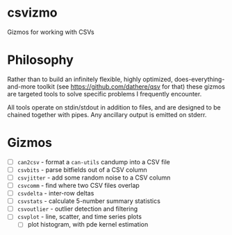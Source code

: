 # csvizmo

Gizmos for working with CSVs

# Philosophy

Rather than to build an infinitely flexible, highly optimized, does-everything-and-more toolkit (see
<https://github.com/dathere/qsv> for that) these gizmos are targeted tools to solve specific
problems I frequently encounter.

All tools operate on stdin/stdout in addition to files, and are designed to be chained together with
pipes. Any ancillary output is emitted on stderr.

# Gizmos

* [ ] `can2csv` - format a `can-utils` candump into a CSV file
* [ ] `csvbits` - parse bitfields out of a CSV column
* [ ] `csvjitter` - add some random noise to a CSV column
* [ ] `csvcomm` - find where two CSV files overlap
* [ ] `csvdelta` - inter-row deltas
* [ ] `csvstats` - calculate 5-number summary statistics
* [ ] `csvoutlier` - outlier detection and filtering
* [ ] `csvplot` - line, scatter, and time series plots
  * [ ] plot histogram, with pde kernel estimation
